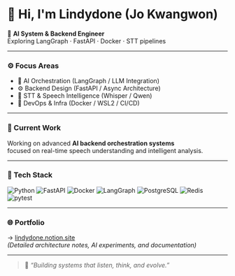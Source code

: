 
# 👋 Hi, I'm Lindydone (Jo Kwangwon)

🧠 **AI System & Backend Engineer**  
Exploring LangGraph · FastAPI · Docker · STT pipelines

---

### ⚙️ Focus Areas
- 🧩 AI Orchestration (LangGraph / LLM Integration)
- ⚙️ Backend Design (FastAPI / Async Architecture)
- 🧠 STT & Speech Intelligence (Whisper / Qwen)
- 🧪 DevOps & Infra (Docker / WSL2 / CI/CD)

---

### 🧩 Current Work
Working on advanced **AI backend orchestration systems**  
focused on real-time speech understanding and intelligent analysis.

---

### 🧠 Tech Stack
![Python](https://img.shields.io/badge/Python-3776AB?style=flat&logo=python&logoColor=white)
![FastAPI](https://img.shields.io/badge/FastAPI-009688?style=flat&logo=fastapi&logoColor=white)
![Docker](https://img.shields.io/badge/Docker-2496ED?style=flat&logo=docker&logoColor=white)
![LangGraph](https://img.shields.io/badge/LangGraph-0A0A0A?style=flat&logo=chainlink&logoColor=white)
![PostgreSQL](https://img.shields.io/badge/PostgreSQL-4169E1?style=flat&logo=postgresql&logoColor=white)
![Redis](https://img.shields.io/badge/Redis-DC382D?style=flat&logo=redis&logoColor=white)
![pytest](https://img.shields.io/badge/pytest-0A9EDC?style=flat&logo=pytest&logoColor=white)

---

### 🌐 Portfolio
→ [lindydone.notion.site](https://lindydone.notion.site)  
*(Detailed architecture notes, AI experiments, and documentation)*

---

> 🧩 _“Building systems that listen, think, and evolve.”_
